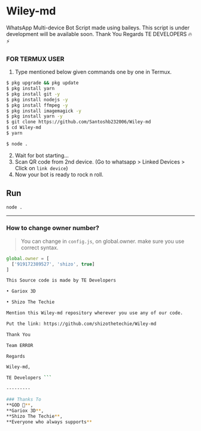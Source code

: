 # Wiley-md
WhatsApp Multi-device Bot Script made using baileys. This script is under development will be available soon. Thank You Regards TE DEVELOPERS 🔥⚡

### FOR TERMUX USER
1. Type mentioned below given commands one by one in Termux.
```sh
$ pkg upgrade && pkg update 
$ pkg install yarn
$ pkg install git -y
$ pkg install nodejs -y
$ pkg install ffmpeg -y
$ pkg install imagemagick -y
$ pkg install yarn -y
$ git clone https://github.com/Santoshb232006/Wiley-md
$ cd Wiley-md 
$ yarn
```
```sh
$ node .
```
2. Wait for bot starting...
3. Scan QR code from 2nd device. (Go to whatsapp > Linked Devices > Click on `link device`)
4. Now your bot is ready to rock n roll.


## Run

```bash
node .
```

---------
### How to change owner number?
> You can change in `config.js`, on global.owner. make sure you use correct syntax.
```js
global.owner = [
  ['919172389527', 'shizo', true]
]
```

```sh
This Source code is made by TE Developers

• Gariox 3D

• Shizo The Techie

Mention this Wiley-md repository wherever you use any of our code.

Put the link: https://github.com/shizothetechie/Wiley-md

Thank You 

Team ERROR 

Regards

Wiley-md,

TE Developers ```

---------

### Thanks To 
**GOD 🙏**,
**Gariox 3D**,
**Shizo The Techie**,
**Everyone who always supports**
